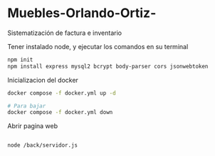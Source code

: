 # Muebles-Orlando-Ortiz-
Sistematización de factura e inventario 

Tener instalado node, y ejecutar los comandos en su terminal
```bash
npm init
npm install express mysql2 bcrypt body-parser cors jsonwebtoken

```

Inicializacion del docker

```bash
docker compose -f docker.yml up -d

# Para bajar
docker compose -f docker.yml down

```

Abrir pagina web

```bash

node /back/servidor.js
```
